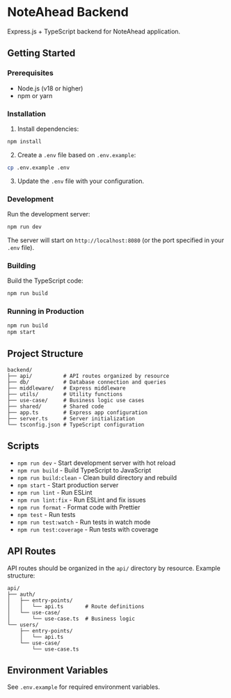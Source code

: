 # NoteAhead Backend

Express.js + TypeScript backend for NoteAhead application.

## Getting Started

### Prerequisites

- Node.js (v18 or higher)
- npm or yarn

### Installation

1. Install dependencies:
```bash
npm install
```

2. Create a `.env` file based on `.env.example`:
```bash
cp .env.example .env
```

3. Update the `.env` file with your configuration.

### Development

Run the development server:
```bash
npm run dev
```

The server will start on `http://localhost:8080` (or the port specified in your `.env` file).

### Building

Build the TypeScript code:
```bash
npm run build
```

### Running in Production

```bash
npm run build
npm start
```

## Project Structure

```
backend/
├── api/          # API routes organized by resource
├── db/           # Database connection and queries
├── middleware/   # Express middleware
├── utils/        # Utility functions
├── use-case/     # Business logic use cases
├── shared/       # Shared code
├── app.ts        # Express app configuration
├── server.ts     # Server initialization
└── tsconfig.json # TypeScript configuration
```

## Scripts

- `npm run dev` - Start development server with hot reload
- `npm run build` - Build TypeScript to JavaScript
- `npm run build:clean` - Clean build directory and rebuild
- `npm start` - Start production server
- `npm run lint` - Run ESLint
- `npm run lint:fix` - Run ESLint and fix issues
- `npm run format` - Format code with Prettier
- `npm test` - Run tests
- `npm run test:watch` - Run tests in watch mode
- `npm run test:coverage` - Run tests with coverage

## API Routes

API routes should be organized in the `api/` directory by resource. Example structure:

```
api/
├── auth/
│   ├── entry-points/
│   │   └── api.ts       # Route definitions
│   └── use-case/
│       └── use-case.ts  # Business logic
└── users/
    ├── entry-points/
    │   └── api.ts
    └── use-case/
        └── use-case.ts
```

## Environment Variables

See `.env.example` for required environment variables.

